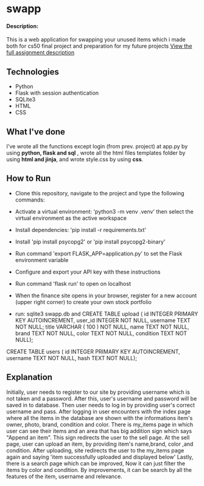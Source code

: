# swapp
#### Description:
This is a web application for swapping your unused items which i made both for cs50 final project and preparation for my future projects
[View the full assignment description](https://cs50.harvard.edu/x/2023/project/)

## Technologies
* Python
* Flask with session authentication
* SQLite3
* HTML
* CSS


## What I've done

I've wrote all the functions except login (from prev. project) at app.py by using **python, flask and sql** , wrote all the html files templates folder by using **html and jinja**, and wrote style.css by using **css**.

## How to Run
* Clone this repository, navigate to the project and type the following commands:
* Activate a virtual environment: 'python3 -m venv .venv' then select the virtual environment as the active workspace
* Install dependencies: 'pip install -r requirements.txt'
* Install 'pip install psycopg2' or 'pip install psycopg2-binary'
* Run command 'export FLASK_APP=application.py' to set the Flask environment variable
* Configure and export your API key with these instructions
* Run command 'flask run' to open on localhost
* When the finance site opens in your browser, register for a new account (upper right corner) to create your own stock portfolio

* run: sqlite3 swapp.db and
CREATE TABLE upload (
 	id INTEGER PRIMARY KEY AUTOINCREMENT,
 	user_id INTEGER NOT NULL,
    username TEXT NOT NULL;
 	title VARCHAR ( 100 ) NOT NULL,
 	name TEXT NOT NULL,
 	brand TEXT NOT NULL,
 	color TEXT NOT NULL,
 	condition TEXT NOT NULL);

CREATE TABLE users (
 	id INTEGER PRIMARY KEY AUTOINCREMENT,
 	username TEXT NOT NULL,
 	hash TEXT NOT NULL);

## Explanation
Initially, user needs to register to our site by providing username which is not taken and a password. After this, user's username and password will be saved in to database. Then user needs to log in by providing user's correct username and pass.
After logging in user encounters with the index page where all the items in the database are shown with the informations item's owner, photo, brand, condition and color.
There is my_items page in which user can see their items and an area that has big addition sign which says "Append an item". This sign redirects the user to the sell page.
At the sell page, user can upload an item, by providing item's name,brand, color ,and condition. After uploading, site redirects the user to the my_items page again and saying 'item successfully uploaded and displayed below'
Lastly, there is a search page which can be improved, Now it can just filter the items by color and condition. By improvements, it can be search by all the features of the item, username and relevance.

